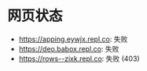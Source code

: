 # 网页状态
- https://apping.eywjx.repl.co: 失败
- https://deo.babox.repl.co: 失败
- https://rows--zixk.repl.co: 失败 (403)
